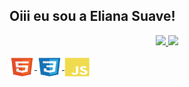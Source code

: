 ## Oiii eu sou a Eliana Suave! 
<div align="center">
  <a href="https://github.com/elianasuave">
  <img height="180em" src="https://github-readme-stats.vercel.app/api?username=elianasuave&show_icons=true&theme=jolly&include_all_commits=true&count_private=true"/>
  <img height="180em" src="https://github-readme-stats.vercel.app/api/top-langs/?username=elianasuave&layout=compact&langs_count=7&theme=jolly"/>
</div>
  
  <div style="display: inline_block"><br>
    <img align="center" alt="eli-HTML" height="30" width="40" src="https://raw.githubusercontent.com/devicons/devicon/master/icons/html5/html5-original.svg">
    <img align="center" alt="eli-CSS" height="30" width="40" src="https://raw.githubusercontent.com/devicons/devicon/master/icons/css3/css3-original.svg">
    <img align="center" alt="eli-Js" height="30" width="40" src="https://raw.githubusercontent.com/devicons/devicon/master/icons/javascript/javascript-plain.svg">
  </div>
